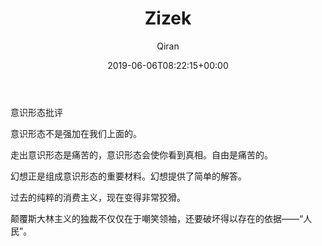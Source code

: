 ﻿---
title: Zizek
author: Qiran
type: post
date: 2019-06-06T08:22:15+00:00
aliases: ["/zizek/"]
tags:
  - Philosophy
  - Western Art history
---
意识形态批评

意识形态不是强加在我们上面的。

走出意识形态是痛苦的，意识形态会使你看到真相。自由是痛苦的。

幻想正是组成意识形态的重要材料。幻想提供了简单的解答。

过去的纯粹的消费主义，现在变得非常狡猾。

颠覆斯大林主义的独裁不仅仅在于嘲笑领袖，还要破坏得以存在的依据——“人民”。
